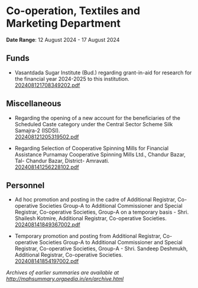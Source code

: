 # Co-operation, Textiles and Marketing Department

**Date Range**: 12 August 2024 - 17 August 2024


## Funds
- Vasantdada Sugar Institute (Bud.) regarding grant-in-aid for research for the financial year 2024-2025 to this institution.\
  [202408121708349202.pdf](https://gr.maharashtra.gov.in/Site/Upload/Government%20Resolutions/English/202408121708349202.pdf)

## Miscellaneous
- Regarding the opening of a new account for the beneficiaries of the Scheduled Caste category under the Central Sector Scheme Silk Samajra-2 (ISDSI).\
  [202408121205319502.pdf](https://gr.maharashtra.gov.in/Site/Upload/Government%20Resolutions/English/202408121205319502........pdf)

- Regarding Selection of Cooperative Spinning Mills for Financial Assistance Purnamay Cooperative Spinning Mills Ltd., Chandur Bazar, Tal- Chandur Bazar, District- Amravati.\
  [202408141256228102.pdf](https://gr.maharashtra.gov.in/Site/Upload/Government%20Resolutions/English/202408141256228102.pdf)

## Personnel
- Ad hoc promotion and posting in the cadre of Additional Registrar, Co-operative Societies Group-A to Additional Commissioner and Special Registrar, Co-operative Societies, Group-A on a temporary basis - Shri. Shailesh Kotmire, Additional Registrar, Co-operative Societies.\
  [202408141849367002.pdf](https://gr.maharashtra.gov.in/Site/Upload/Government%20Resolutions/English/202408141849367002.pdf)

- Temporary promotion and posting from Additional Registrar, Co-operative Societies Group-A to Additional Commissioner and Special Registrar, Co-operative Societies, Group-A - Shri. Sandeep Deshmukh, Additional Registrar, Co-operative Societies.\
  [202408141854197002.pdf](https://gr.maharashtra.gov.in/Site/Upload/Government%20Resolutions/English/202408141854197002.pdf)


*Archives of earlier summaries are available at http://mahsummary.orgpedia.in/en/archive.html*
